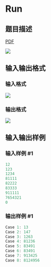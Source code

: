 # Run

## 题目描述

[problemUrl]: https://uva.onlinejudge.org/index.php?option=com_onlinejudge&Itemid=8&category=5&page=show_problem&problem=283

[PDF](https://uva.onlinejudge.org/external/3/p347.pdf)

![](https://cdn.luogu.com.cn/upload/vjudge_pic/UVA347/87db04db03c45630c4158654fd0654a249034d0e.png)

## 输入输出格式

### 输入格式

![](https://cdn.luogu.com.cn/upload/vjudge_pic/UVA347/e6fa46a648cfb066a6b5e797eec20146868af5ef.png)

### 输出格式

![](https://cdn.luogu.com.cn/upload/vjudge_pic/UVA347/7e47666731dc5e5795df99f097b1c04d0a9f1595.png)

## 输入输出样例

### 输入样例 #1

```cpp
12
123
1234
81111
82222
83333
911111
7654321
0
```


### 输出样例 #1

```cpp
Case 1: 13
Case 2: 147
Case 3: 1263
Case 4: 81236
Case 5: 83491
Case 6: 83491
Case 7: 913425
Case 8: 8124956
```



